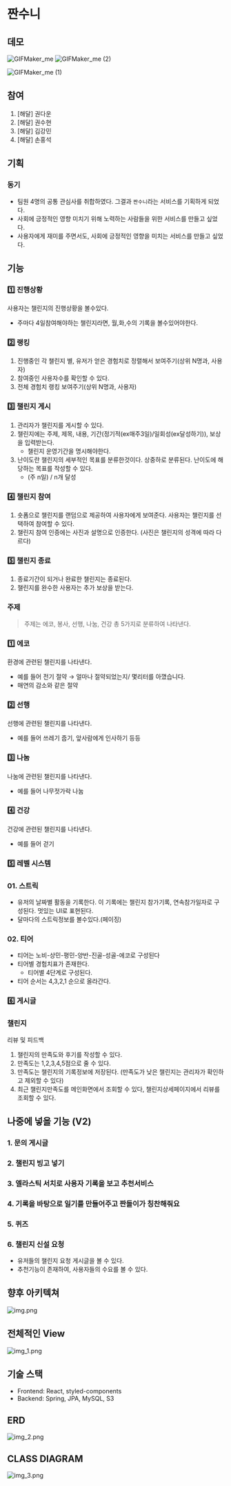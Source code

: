 # 짠수니

## 데모
![GIFMaker_me](https://github.com/KNU-HAEDAL/ZZANSUNI_BE/assets/104684033/cd8624f1-1d69-4a5f-baed-efa63b76d05a)
![GIFMaker_me (2)](https://github.com/KNU-HAEDAL/ZZANSUNI_BE/assets/104684033/a3dfa89d-77db-452a-a796-3fc28fcf11f4)

![GIFMaker_me (1)](https://github.com/KNU-HAEDAL/ZZANSUNI_BE/assets/104684033/ce8708aa-9fb0-408b-a159-ba66d106eaa9)





## 참여

1. [해달] 권다운
2. [해달] 권수현
3. [해달] 김강민
4. [해달] 손홍석

## 기획

### 동기

- 팀원 4명의 공통 관심사를 취합하였다. 그결과 `짠수니`라는 서비스를 기획하게 되었다.
- 사회에 긍정적인 영향 미치기 위해 노력하는 사람들을 위한 서비스를 만들고 싶었다.
- 사용자에게 재미를 주면서도, 사회에 긍정적인 영향을 미치는 서비스를 만들고 싶었다.

## 기능

### 1️⃣ 진행상황

사용자는 챌린지의 진행상황을 볼수있다.

- 주마다 4일참여해야하는 챌린지라면, 월,화,수의 기록을 볼수있어야한다.

### 2️⃣ 랭킹

1. 진행중인 각 챌린지 별, 유저가 얻은 경험치로 정렬해서 보여주기(상위 N명과, 사용자)
2. 참여중인 사용자수를 확인할 수 있다.
3. 전체 경험치 랭킹 보여주기(상위 N명과, 사용자)

### 3️⃣ 챌린지 게시

1. 관리자가 챌린지를 게시할 수 있다.
2. 챌린지에는 주제, 제목, 내용, 기간(정기적(ex매주3일)/일회성(ex달성하기)), 보상을 입력받는다.
    - 챌린지 운영기간을 명시해야한다.
3. 난이도란 챌린지의 세부적인 목표를 분류한것이다. 상중하로 분류된다. 난이도에 해당하는 목표를 작성할 수 있다.
    - (주 n일) / n개 달성

### 4️⃣ 챌린지 참여

1. 숏폼으로 챌린지를 랜덤으로 제공하여 사용자에게 보여준다. 사용자는 챌린지를 선택하여 참여할 수 있다.
2. 챌린지 참여 인증에는 사진과 설명으로 인증한다. (사진은 챌린지의 성격에 따라 다르다)

### 5️⃣ 챌린지 종료

1. 종료기간이 되거나 완료한 챌린지는 종료된다.
2. 챌린지를 완수한 사용자는 추가 보상을 받는다.

### 주제

> 주제는 에코, 봉사, 선행, 나눔, 건강 총 5가지로 분류하여 나타낸다.

### 1️⃣ 에코

환경에 관련된 챌린지를 나타낸다.

- 예를 들어 전기 절약 → 얼마나 절약되었는지/ 몇리터를 아꼈습니다.
- 매연의 감소와 같은 절약

### 2️⃣ 선행

선행에 관련된 챌린지를 나타낸다.

- 예를 들어 쓰레기 줍기, 앞사람에게 인사하기 등등

### 3️⃣ 나눔

나눔에 관련된 챌린지를 나타낸다.

- 예를 들어 나무젓가락 나눔

### 4️⃣ 건강

건강에 관련된 챌린지를 나타낸다.

- 예를 들어 걷기

### 5️⃣ 레벨 시스템

### 01. 스트릭

- 유저의 날짜별 활동을 기록한다. 이 기록에는 챌린지 참가기록, 연속참가일자로 구성된다.
  멋있는 UI로 표현된다.
- 달마다의 스트릭정보를 볼수있다.(페이징)

### 02. 티어

- 티어는 노비-상민-평민-양반-진골-성골-에코로 구성된다
- 티어별 경험치표가 존재한다.
    - 티어별 4단계로 구성된다.
- 티어 순서는 4,3,2,1 순으로 올라간다.

### 6️⃣ 게시글

### 챌린지

리뷰 및 피드백

1. 챌린지의 만족도와 후기를 작성할 수 있다.
2. 만족도는 1,2,3,4,5점으로 줄 수 있다.
3. 만족도는 챌린지의 기록정보에 저장된다. (만족도가 낮은 챌린지는 관리자가 확인하고 제외할 수 있다)
4. 최근 챌린지만족도를 메인화면에서 조회할 수 있다, 챌린지상세페이지에서 리뷰를 조회할 수 있다.

## 나중에 넣을 기능 (V2)

### 1. 문의 게시글

### 2. 챌린지 빙고 넣기

### 3. 엘라스틱 서치로 사용자 기록을 보고 추천서비스

### 4. 기록을 바탕으로 일기를 만들어주고 짠돌이가 칭찬해줘요

### 5. 퀴즈

### 6. 챌린지 신설 요청

- 유저들의 챌린지 요청 게시글을 볼 수 있다.
- 추천기능이 존재하여, 사용자들의 수요를 볼 수 있다.

## 향후 아키텍쳐

![img.png](img.png)

## 전체적인 View

![img_1.png](img_1.png)

## 기술 스택

- Frontend: React, styled-components
- Backend: Spring, JPA, MySQL, S3

## ERD

![img_2.png](img_2.png)

## CLASS DIAGRAM

![img_3.png](img_3.png)


